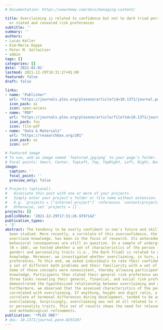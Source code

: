 ```yaml
---
# Documentation: https://wowchemy.com/docs/managing-content/

title: Overclaiming is related to confidence but not to dark triad personality traits
  or stated and revealed risk preferences
subtitle: ''
summary: ''
authors:
- Lucas Keller
- Kim-Marie Koppe
- Peter M. Gollwitzer
- admin
tags: []
categories: []
date: '2021-01-01'
lastmod: 2021-12-29T18:31:27+01:00
featured: false
draft: false

links:
- name: "Publisher"
  url: "https://journals.plos.org/plosone/article?id=10.1371/journal.pone.0255207"
  icon_pack: ai
  icon: open-access
- name: "PDF"
  url: "https://journals.plos.org/plosone/article/file?id=10.1371/journal.pone.0255207&type=printable"
  icon_pack: fas
  icon: file-pdf
- name: "Data & Materials"
  url: "https://researchbox.org/201"
  icon_pack: ai
  icon: osf

# Featured image
# To use, add an image named `featured.jpg/png` to your page's folder.
# Focal points: Smart, Center, TopLeft, Top, TopRight, Left, Right, BottomLeft, Bottom, BottomRight.
image:
  caption: ''
  focal_point: ''
  preview_only: false

# Projects (optional).
#   Associate this post with one or more of your projects.
#   Simply enter your project's folder or file name without extension.
#   E.g. `projects = ["internal-project"]` references `content/project/deep-learning/index.md`.
#   Otherwise, set `projects = []`.
projects: []
publishDate: '2021-12-29T17:31:26.979714Z'
publication_types:
- '2'
abstract: The tendency to be overly confident in one's future and skills has long
  been studied. More recently, a correlate of this overconfidence, the tendency to
  overclaim knowledge, has been in the focus of research. Its antecedents and downstream
  behavioral consequences are still in question. In a sample of undergraduate students
  (N = 168), we tested whether a set of characteristics of the person (e.g., age,
  gender) and personality traits (i.e., the Dark Triad) is related to overclaiming
  knowledge. Moreover, we investigated whether overclaiming, in turn, predicts risk
  preferences. To this end, we asked individuals to rate their confidence in solving
  a set of different math problems and their familiarity with a set of math concepts.
  Some of these concepts were nonexistent, thereby allowing participants to overclaim
  knowledge. Participants then stated their general risk preference and performed
  three tasks revealing their general, financial, and social risk preferences. We
  demonstrated the hypothesized relationship between overclaiming and confidence.
  Furthermore, we observed that the assessed characteristics of the person were not
  correlated with overclaiming. If anything, height and digit ratio, a phenomenological
  correlate of hormonal differences during development, tended to be associated with
  overclaiming. Surprisingly, overclaiming was not at all related to risk preferences
  or personality traits. This set of results shows the need for relevant theoretical
  and methodological refinements.
publication: '*PLOS ONE*'
# doi: 10.1371/journal.pone.0255207
---
```

